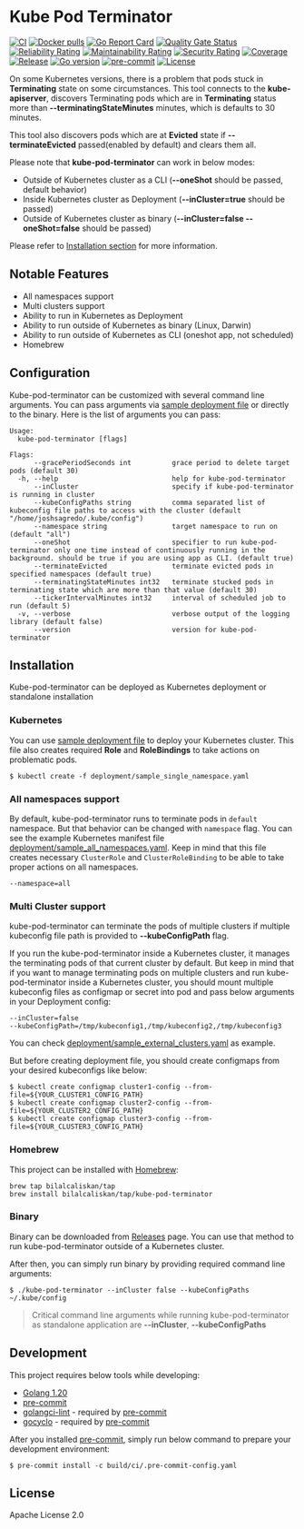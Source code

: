# Kube Pod Terminator
[![CI](https://github.com/bilalcaliskan/kube-pod-terminator/workflows/CI/badge.svg?event=push)](https://github.com/bilalcaliskan/kube-pod-terminator/actions?query=workflow%3ACI)
[![Docker pulls](https://img.shields.io/docker/pulls/bilalcaliskan/kube-pod-terminator)](https://hub.docker.com/r/bilalcaliskan/kube-pod-terminator/)
[![Go Report Card](https://goreportcard.com/badge/github.com/bilalcaliskan/kube-pod-terminator)](https://goreportcard.com/report/github.com/bilalcaliskan/kube-pod-terminator)
[![Quality Gate Status](https://sonarcloud.io/api/project_badges/measure?project=bilalcaliskan_kube-pod-terminator&metric=alert_status)](https://sonarcloud.io/summary/new_code?id=bilalcaliskan_kube-pod-terminator)
[![Reliability Rating](https://sonarcloud.io/api/project_badges/measure?project=bilalcaliskan_kube-pod-terminator&metric=reliability_rating)](https://sonarcloud.io/summary/new_code?id=bilalcaliskan_kube-pod-terminator)
[![Maintainability Rating](https://sonarcloud.io/api/project_badges/measure?project=bilalcaliskan_kube-pod-terminator&metric=sqale_rating)](https://sonarcloud.io/summary/new_code?id=bilalcaliskan_kube-pod-terminator)
[![Security Rating](https://sonarcloud.io/api/project_badges/measure?project=bilalcaliskan_kube-pod-terminator&metric=security_rating)](https://sonarcloud.io/summary/new_code?id=bilalcaliskan_kube-pod-terminator)
[![Coverage](https://sonarcloud.io/api/project_badges/measure?project=bilalcaliskan_kube-pod-terminator&metric=coverage)](https://sonarcloud.io/summary/new_code?id=bilalcaliskan_kube-pod-terminator)
[![Release](https://img.shields.io/github/release/bilalcaliskan/kube-pod-terminator.svg)](https://github.com/bilalcaliskan/kube-pod-terminator/releases/latest)
[![Go version](https://img.shields.io/github/go-mod/go-version/bilalcaliskan/kube-pod-terminator)](https://github.com/bilalcaliskan/kube-pod-terminator)
[![pre-commit](https://img.shields.io/badge/pre--commit-enabled-brightgreen?logo=pre-commit)](https://github.com/pre-commit/pre-commit)
[![License](https://img.shields.io/badge/License-Apache%202.0-blue.svg)](https://opensource.org/licenses/Apache-2.0)

On some Kubernetes versions, there is a problem that pods stuck in **Terminating** state on some circumstances. This tool
connects to the **kube-apiserver**, discovers Terminating pods which are in **Terminating** status more than **--terminatingStateMinutes**
minutes, which is defaults to 30 minutes.

This tool also discovers pods which are at **Evicted** state if **--terminateEvicted** passed(enabled by default) and
clears them all.

Please note that **kube-pod-terminator** can work in below modes:
- Outside of Kubernetes cluster as a CLI (**--oneShot** should be passed, default behavior)
- Inside Kubernetes cluster as Deployment (**--inCluster=true** should be passed)
- Outside of Kubernetes cluster as binary (**--inCluster=false --oneShot=false** should be passed)

Please refer to [Installation section](#installation) for more information.

## Notable Features
- All namespaces support
- Multi clusters support
- Ability to run in Kubernetes as Deployment
- Ability to run outside of Kubernetes as binary (Linux, Darwin)
- Ability to run outside of Kubernetes as CLI (oneshot app, not scheduled)
- Homebrew

## Configuration
Kube-pod-terminator can be customized with several command line arguments. You can pass arguments
via [sample deployment file](deployment/sample_single_namespace.yaml) or directly to the binary. Here is the list of arguments you can pass:

```
Usage:
  kube-pod-terminator [flags]

Flags:
      --gracePeriodSeconds int          grace period to delete target pods (default 30)
  -h, --help                            help for kube-pod-terminator
      --inCluster                       specify if kube-pod-terminator is running in cluster
      --kubeConfigPaths string          comma separated list of kubeconfig file paths to access with the cluster (default "/home/joshsagredo/.kube/config")
      --namespace string                target namespace to run on (default "all")
      --oneShot                         specifier to run kube-pod-terminator only one time instead of continuously running in the background. should be true if you are using app as CLI. (default true)
      --terminateEvicted                terminate evicted pods in specified namespaces (default true)
      --terminatingStateMinutes int32   terminate stucked pods in terminating state which are more than that value (default 30)
      --tickerIntervalMinutes int32     interval of scheduled job to run (default 5)
  -v, --verbose                         verbose output of the logging library (default false)
      --version                         version for kube-pod-terminator
```

## Installation
Kube-pod-terminator can be deployed as Kubernetes deployment or standalone installation

### Kubernetes
You can use [sample deployment file](deployment/sample_single_namespace.yaml) to deploy your Kubernetes cluster.
This file also creates required **Role** and **RoleBindings** to take actions on problematic pods.

```shell
$ kubectl create -f deployment/sample_single_namespace.yaml
```

### All namespaces support
By default, kube-pod-terminator runs to terminate pods in `default` namespace. But that behavior can be changed with
`namespace` flag. You can see the example Kubernetes manifest file [deployment/sample_all_namespaces.yaml](deployment/sample_all_namespaces.yaml).
Keep in mind that this file creates necessary `ClusterRole` and `ClusterRoleBinding` to be able to take proper actions on all
namespaces.
```
--namespace=all
```

### Multi Cluster support
kube-pod-terminator can terminate the pods of multiple clusters if multiple kubeconfig file path is provided
to **--kubeConfigPath** flag.

If you run the kube-pod-terminator inside a Kubernetes cluster, it manages the terminating pods of that current
cluster by default. But keep in mind that if you want to manage terminating pods on multiple clusters
and run kube-pod-terminator inside a Kubernetes cluster, you should mount multiple kubeconfig files as configmap or secret
into pod and pass below arguments in your Deployment config:
```
--inCluster=false
--kubeConfigPath=/tmp/kubeconfig1,/tmp/kubeconfig2,/tmp/kubeconfig3
```

You can check [deployment/sample_external_clusters.yaml](deployment/sample_external_clusters.yaml) as example.

But before creating deployment file, you should create configmaps from your desired kubeconfigs like below:
```shell
$ kubectl create configmap cluster1-config --from-file=${YOUR_CLUSTER1_CONFIG_PATH}
$ kubectl create configmap cluster2-config --from-file=${YOUR_CLUSTER2_CONFIG_PATH}
$ kubectl create configmap cluster3-config --from-file=${YOUR_CLUSTER3_CONFIG_PATH}
```

### Homebrew
This project can be installed with [Homebrew](https://brew.sh/):
```
brew tap bilalcaliskan/tap
brew install bilalcaliskan/tap/kube-pod-terminator
```

### Binary
Binary can be downloaded from [Releases](https://github.com/bilalcaliskan/kube-pod-terminator/releases) page. You can
use that method to run kube-pod-terminator outside of a Kubernetes cluster.

After then, you can simply run binary by providing required command line arguments:
```shell
$ ./kube-pod-terminator --inCluster false --kubeConfigPaths ~/.kube/config
```

> Critical command line arguments while running kube-pod-terminator as standalone application are **--inCluster**, **--kubeConfigPaths**

## Development
This project requires below tools while developing:
- [Golang 1.20](https://golang.org/doc/go1.19)
- [pre-commit](https://pre-commit.com/)
- [golangci-lint](https://golangci-lint.run/usage/install/) - required by [pre-commit](https://pre-commit.com/)
- [gocyclo](https://github.com/fzipp/gocyclo) - required by [pre-commit](https://pre-commit.com/)

After you installed [pre-commit](https://pre-commit.com/), simply run below command to prepare your development environment:
```shell
$ pre-commit install -c build/ci/.pre-commit-config.yaml
```

## License
Apache License 2.0
